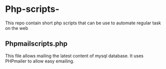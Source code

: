 # Php-scripts-
This repo contain short php scripts that can be use to automate regular task on the web

## Phpmailscripts.php
This file allows mailing the latest content of mysql database. It uses PHPmailer to allow easy emailing.
